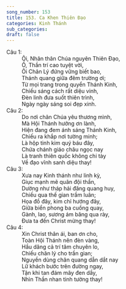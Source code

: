 ```yaml
---
song_number: 153
title: 153. Ca Khen Thiên Đạo
categories: Kinh Thánh
sub_categories: 
draft: false
---
```

<dl><dt>Câu 1:</dt><dd data-verse="1">Ôi, Nhân thân Chúa nguyên Thiên Đạo, <br/>Ồ, Thần trí cao tuyệt vời, <br/>Ôi Chân Lý đứng vững biết bao, <br/>Thánh quang giữa đêm trường ơi; <br/>Từ mọi trang trong quyển Thánh Kinh, <br/>Chiếu sáng cách rất diệu vinh, <br/>Đèn linh đưa suốt thiên trình, <br/>Ngày ngày sáng soi đẹp xinh. </dd><dt>Câu 2:</dt><dd data-verse="2">Do nơi chân Chúa yêu thương mình, <br/>Mà Hội Thánh hưởng ơn lành, <br/>Hiện đang đem ánh sáng Thánh Kinh, <br/>Chiếu ra khắp nơi tường minh; <br/>Là hộp tinh kim quý báu đây, <br/>Chứa chánh giáo châu ngọc nay <br/>Là tranh thiên quốc không chi tày <br/>Về đạo vĩnh sanh diệu thay! </dd><dt>Câu 3:</dt><dd data-verse="3">Xưa nay Kinh thánh như linh kỳ, <br/>Giục mạnh mẽ quân đội thần, <br/>Dường như tháp hải đăng quang huy, <br/>Chiếu qua thế gian trầm luân; <br/>Họa đồ đây, kim chỉ hướng đây, <br/>Giữa biển phong ba cuồng quay, <br/>Gành, lao, sương ám băng qua rày, <br/>Đưa ta đến Christ mừng thay! </dd><dt>Câu 4:</dt><dd data-verse="4">Xin Christ thân ái, ban ơn cho, <br/>Toàn Hội Thánh nên đèn vàng, <br/>Hầu dâng cả trí tâm chuyên lo, <br/>Chiếu chân lý cho trần gian; <br/>Nguyền dùng chân quang dẫn dắt nay <br/>Lữ khách bước trên đường ngay, <br/>Tận khi tan đám mây đen dầy, <br/>Nhìn Thần nhan tinh tường thay! </dd></dl>